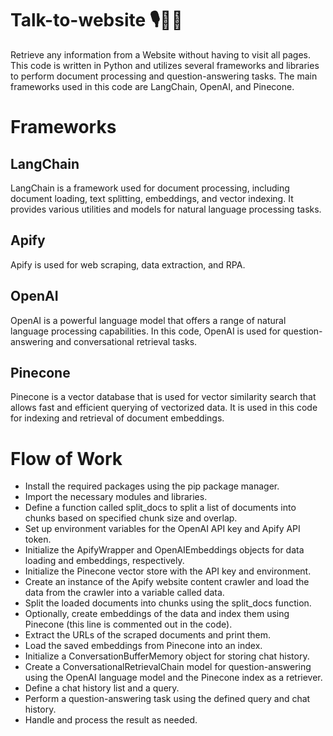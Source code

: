 # Talk-to-website 🎙🧑‍💻
Retrieve any information from a Website without having to visit all pages.
<br/>
This code is written in Python and utilizes several frameworks and libraries to perform document processing and question-answering tasks. The main frameworks used in this code are LangChain, OpenAI, and Pinecone.
<br/>
# Frameworks
## LangChain
LangChain is a framework used for document processing, including document loading, text splitting, embeddings, and vector indexing. It provides various utilities and models for natural language processing tasks.

## Apify
Apify is used for web scraping, data extraction, and RPA. 

## OpenAI
OpenAI is a powerful language model that offers a range of natural language processing capabilities. In this code, OpenAI is used for question-answering and conversational retrieval tasks.

## Pinecone
Pinecone is a vector database that is used for vector similarity search that allows fast and efficient querying of vectorized data. It is used in this code for indexing and retrieval of document embeddings.

# Flow of Work
- Install the required packages using the pip package manager.
- Import the necessary modules and libraries.
- Define a function called split_docs to split a list of documents into chunks based on specified chunk size and overlap.
- Set up environment variables for the OpenAI API key and Apify API token.
- Initialize the ApifyWrapper and OpenAIEmbeddings objects for data loading and embeddings, respectively.
- Initialize the Pinecone vector store with the API key and environment.
- Create an instance of the Apify website content crawler and load the data from the crawler into a variable called data.
- Split the loaded documents into chunks using the split_docs function.
- Optionally, create embeddings of the data and index them using Pinecone (this line is commented out in the code).
- Extract the URLs of the scraped documents and print them.
- Load the saved embeddings from Pinecone into an index.
- Initialize a ConversationBufferMemory object for storing chat history.
- Create a ConversationalRetrievalChain model for question-answering using the OpenAI language model and the Pinecone index as a retriever.
- Define a chat history list and a query.
- Perform a question-answering task using the defined query and chat history.
- Handle and process the result as needed.
